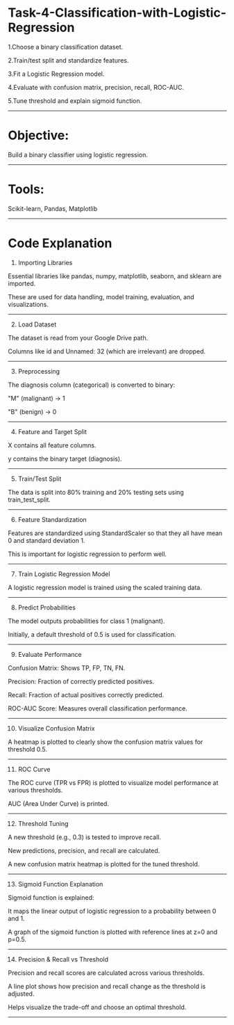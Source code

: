 # Task-4-Classification-with-Logistic-Regression

1.Choose a binary classification dataset.

2.Train/test split and standardize features.

3.Fit a Logistic Regression model.

4.Evaluate with confusion matrix, precision, recall, ROC-AUC.

5.Tune threshold and explain sigmoid function.

---

# Objective:
Build a binary classifier using logistic regression.

---

# Tools: 
Scikit-learn, Pandas, Matplotlib

---

# Code Explanation 


1. Importing Libraries

Essential libraries like pandas, numpy, matplotlib, seaborn, and sklearn are imported.

These are used for data handling, model training, evaluation, and visualizations.



---

 2. Load Dataset

The dataset is read from your Google Drive path.

Columns like id and Unnamed: 32 (which are irrelevant) are dropped.



---

 3. Preprocessing

The diagnosis column (categorical) is converted to binary:

"M" (malignant) → 1

"B" (benign) → 0




---

 4. Feature and Target Split

X contains all feature columns.

y contains the binary target (diagnosis).



---

 5. Train/Test Split

The data is split into 80% training and 20% testing sets using train_test_split.



---

 6. Feature Standardization

Features are standardized using StandardScaler so that they all have mean 0 and standard deviation 1.

This is important for logistic regression to perform well.



---

 7. Train Logistic Regression Model

A logistic regression model is trained using the scaled training data.



---

 8. Predict Probabilities

The model outputs probabilities for class 1 (malignant).

Initially, a default threshold of 0.5 is used for classification.



---

 9. Evaluate Performance

Confusion Matrix: Shows TP, FP, TN, FN.

Precision: Fraction of correctly predicted positives.

Recall: Fraction of actual positives correctly predicted.

ROC-AUC Score: Measures overall classification performance.



---

 10. Visualize Confusion Matrix

A heatmap is plotted to clearly show the confusion matrix values for threshold 0.5.



---

 11. ROC Curve

The ROC curve (TPR vs FPR) is plotted to visualize model performance at various thresholds.

AUC (Area Under Curve) is printed.



---

 12. Threshold Tuning

A new threshold (e.g., 0.3) is tested to improve recall.

New predictions, precision, and recall are calculated.

A new confusion matrix heatmap is plotted for the tuned threshold.



---

 13. Sigmoid Function Explanation

Sigmoid function is explained:

It maps the linear output of logistic regression to a probability between 0 and 1.


A graph of the sigmoid function is plotted with reference lines at z=0 and p=0.5.



---

 14. Precision & Recall vs Threshold

Precision and recall scores are calculated across various thresholds.

A line plot shows how precision and recall change as the threshold is adjusted.

Helps visualize the trade-off and choose an optimal threshold.



---
